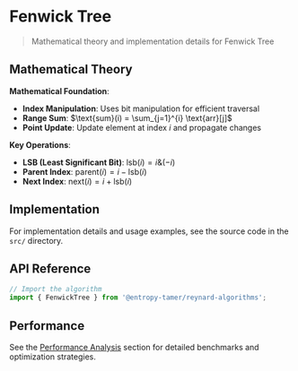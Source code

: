 # Fenwick Tree

> Mathematical theory and implementation details for Fenwick Tree

## Mathematical Theory

**Mathematical Foundation**:

- **Index Manipulation**: Uses bit manipulation for efficient traversal
- **Range Sum**: $\text{sum}(i) = \sum_{j=1}^{i} \text{arr}[j]$
- **Point Update**: Update element at index $i$ and propagate changes

**Key Operations**:

- **LSB (Least Significant Bit)**: $\text{lsb}(i) = i \& (-i)$
- **Parent Index**: $\text{parent}(i) = i - \text{lsb}(i)$
- **Next Index**: $\text{next}(i) = i + \text{lsb}(i)$

## Implementation

For implementation details and usage examples, see the source code in the `src/` directory.

## API Reference

```typescript
// Import the algorithm
import { FenwickTree } from '@entropy-tamer/reynard-algorithms';
```

## Performance

See the [Performance Analysis](../performance/) section for detailed benchmarks and optimization strategies.
